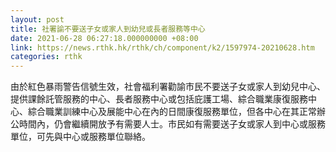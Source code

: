 ```yaml
---
layout: post
title: 社署諭不要送子女或家人到幼兒或長者服務等中心
date: 2021-06-28 06:27:18.000000000 +08:00
link: https://news.rthk.hk/rthk/ch/component/k2/1597974-20210628.htm
categories: rthk
---
```


由於紅色暴雨警告信號生效，社會福利署勸諭市民不要送子女或家人到幼兒中心、提供課餘託管服務的中心、長者服務中心或包括庇護工場、綜合職業康復服務中心、綜合職業訓練中心及展能中心在內的日間康復服務單位，但各中心在其正常辦公時間內，仍會繼續開放予有需要人士。市民如有需要送子女或家人到中心或服務單位，可先與中心或服務單位聯絡。
